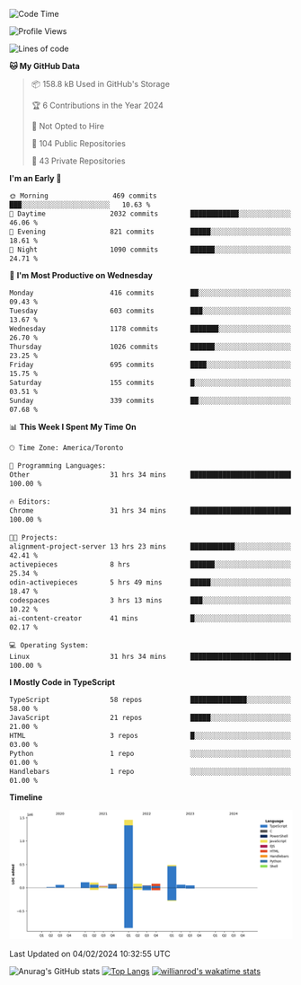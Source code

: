 <!--START_SECTION:waka-->
![Code Time](http://img.shields.io/badge/Code%20Time-1%2C153%20hrs-blue)

![Profile Views](http://img.shields.io/badge/Profile%20Views-7-blue)

![Lines of code](https://img.shields.io/badge/From%20Hello%20World%20I%27ve%20Written-2.6%20million%20lines%20of%20code-blue)

**🐱 My GitHub Data** 

> 📦 158.8 kB Used in GitHub's Storage 
 > 
> 🏆 6 Contributions in the Year 2024
 > 
> 🚫 Not Opted to Hire
 > 
> 📜 104 Public Repositories 
 > 
> 🔑 43 Private Repositories 
 > 
**I'm an Early 🐤** 

```text
🌞 Morning                469 commits         ███░░░░░░░░░░░░░░░░░░░░░░   10.63 % 
🌆 Daytime                2032 commits        ████████████░░░░░░░░░░░░░   46.06 % 
🌃 Evening                821 commits         █████░░░░░░░░░░░░░░░░░░░░   18.61 % 
🌙 Night                  1090 commits        ██████░░░░░░░░░░░░░░░░░░░   24.71 % 
```
📅 **I'm Most Productive on Wednesday** 

```text
Monday                   416 commits         ██░░░░░░░░░░░░░░░░░░░░░░░   09.43 % 
Tuesday                  603 commits         ███░░░░░░░░░░░░░░░░░░░░░░   13.67 % 
Wednesday                1178 commits        ███████░░░░░░░░░░░░░░░░░░   26.70 % 
Thursday                 1026 commits        ██████░░░░░░░░░░░░░░░░░░░   23.25 % 
Friday                   695 commits         ████░░░░░░░░░░░░░░░░░░░░░   15.75 % 
Saturday                 155 commits         █░░░░░░░░░░░░░░░░░░░░░░░░   03.51 % 
Sunday                   339 commits         ██░░░░░░░░░░░░░░░░░░░░░░░   07.68 % 
```


📊 **This Week I Spent My Time On** 

```text
🕑︎ Time Zone: America/Toronto

💬 Programming Languages: 
Other                    31 hrs 34 mins      █████████████████████████   100.00 % 

🔥 Editors: 
Chrome                   31 hrs 34 mins      █████████████████████████   100.00 % 

🐱‍💻 Projects: 
alignment-project-server 13 hrs 23 mins      ███████████░░░░░░░░░░░░░░   42.41 % 
activepieces             8 hrs               ██████░░░░░░░░░░░░░░░░░░░   25.34 % 
odin-activepieces        5 hrs 49 mins       █████░░░░░░░░░░░░░░░░░░░░   18.47 % 
codespaces               3 hrs 13 mins       ███░░░░░░░░░░░░░░░░░░░░░░   10.22 % 
ai-content-creator       41 mins             █░░░░░░░░░░░░░░░░░░░░░░░░   02.17 % 

💻 Operating System: 
Linux                    31 hrs 34 mins      █████████████████████████   100.00 % 
```

**I Mostly Code in TypeScript** 

```text
TypeScript               58 repos            ██████████████░░░░░░░░░░░   58.00 % 
JavaScript               21 repos            █████░░░░░░░░░░░░░░░░░░░░   21.00 % 
HTML                     3 repos             █░░░░░░░░░░░░░░░░░░░░░░░░   03.00 % 
Python                   1 repo              ░░░░░░░░░░░░░░░░░░░░░░░░░   01.00 % 
Handlebars               1 repo              ░░░░░░░░░░░░░░░░░░░░░░░░░   01.00 % 
```



**Timeline**

![Lines of Code chart](https://raw.githubusercontent.com/wise-introvert/wise-introvert/master/assets/bar_graph.png)


 Last Updated on 04/02/2024 10:32:55 UTC
<!--END_SECTION:waka-->

![Anurag's GitHub stats](https://github-readme-stats.vercel.app/api?username=wise-introvert&count_private=true&show_icons=true)
[![Top Langs](https://github-readme-stats.vercel.app/api/top-langs/?username=wise-introvert&langs_count=10)](https://github.com/anuraghazra/github-readme-stats)
[![willianrod's wakatime stats](https://github-readme-stats.vercel.app/api/wakatime?username=wiseintrovert)](https://github.com/anuraghazra/github-readme-stats)
